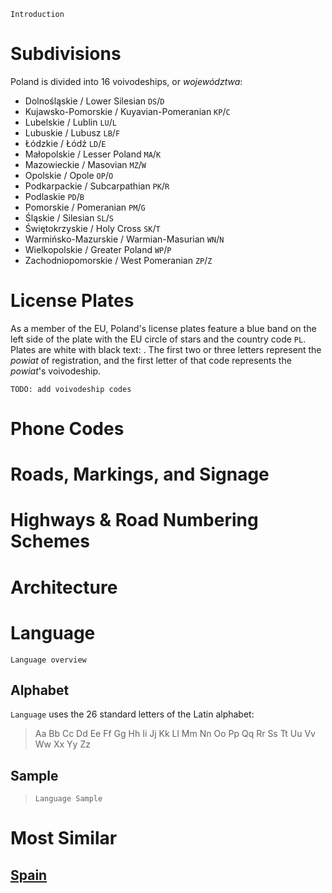 `Introduction`

# Subdivisions

Poland is divided into 16 voivodeships, or _województwa_:

- Dolnośląskie / Lower Silesian `DS`/`D`
- Kujawsko-Pomorskie / Kuyavian-Pomeranian `KP`/`C`
- Lubelskie / Lublin `LU`/`L`
- Lubuskie / Lubusz `LB`/`F`
- Łódzkie / Łódź `LD`/`E`
- Małopolskie / Lesser Poland `MA`/`K`
- Mazowieckie / Masovian `MZ`/`W`
- Opolskie / Opole `OP`/`O`
- Podkarpackie / Subcarpathian `PK`/`R`
- Podlaskie `PD`/`B`
- Pomorskie / Pomeranian `PM`/`G`
- Śląskie / Silesian `SL`/`S`
- Świętokrzyskie / Holy Cross `SK`/`T`
- Warmińsko-Mazurskie / Warmian-Masurian `WN`/`N`
- Wielkopolskie / Greater Poland `WP`/`P`
- Zachodniopomorskie / West Pomeranian `ZP`/`Z`

<CountryMap code="POL" scale="4000" />

# License Plates

As a member of the EU, Poland's license plates feature a blue band on the left side of the plate with the EU circle of stars and the country code `PL`. Plates are white with black text: <LicensePlate style="eu" code="PL" format="AB 12345"/>. The first two or three letters represent the _powiat_ of registration, and the first letter of that code represents the _powiat_'s voivodeship.

`TODO: add voivodeship codes`

# Phone Codes

# Roads, Markings, and Signage

# Highways & Road Numbering Schemes

# Architecture

# Language

`Language overview`

## Alphabet

`Language` uses the 26 standard letters of the Latin alphabet:

> Aa Bb Cc Dd Ee Ff Gg Hh Ii Jj Kk Ll Mm Nn Oo Pp Qq Rr Ss Tt Uu Vv Ww Xx Yy Zz

## Sample

> `Language Sample`

# Most Similar

## [Spain](/countries/ESP)
